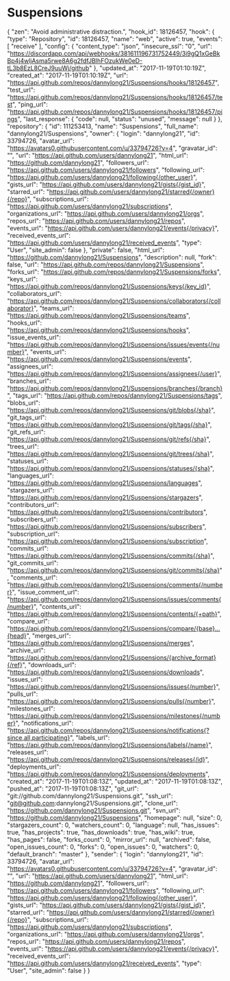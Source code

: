 # Suspensions
{
  "zen": "Avoid administrative distraction.",
  "hook_id": 18126457,
  "hook": {
    "type": "Repository",
    "id": 18126457,
    "name": "web",
    "active": true,
    "events": [
      "receive"
    ],
    "config": {
      "content_type": "json",
      "insecure_ssl": "0",
      "url": "https://discordapp.com/api/webhooks/381611196731752449/3i9gQ1xGeBkBp4j4wljAsma5rwe8A6g2fdfJBIhFOzukWe0eD-tL3b8EzL8CreJ9uuWj/github"
    },
    "updated_at": "2017-11-19T01:10:19Z",
    "created_at": "2017-11-19T01:10:19Z",
    "url": "https://api.github.com/repos/dannylong21/Suspensions/hooks/18126457",
    "test_url": "https://api.github.com/repos/dannylong21/Suspensions/hooks/18126457/test",
    "ping_url": "https://api.github.com/repos/dannylong21/Suspensions/hooks/18126457/pings",
    "last_response": {
      "code": null,
      "status": "unused",
      "message": null
    }
  },
  "repository": {
    "id": 111253413,
    "name": "Suspensions",
    "full_name": "dannylong21/Suspensions",
    "owner": {
      "login": "dannylong21",
      "id": 33794726,
      "avatar_url": "https://avatars0.githubusercontent.com/u/33794726?v=4",
      "gravatar_id": "",
      "url": "https://api.github.com/users/dannylong21",
      "html_url": "https://github.com/dannylong21",
      "followers_url": "https://api.github.com/users/dannylong21/followers",
      "following_url": "https://api.github.com/users/dannylong21/following{/other_user}",
      "gists_url": "https://api.github.com/users/dannylong21/gists{/gist_id}",
      "starred_url": "https://api.github.com/users/dannylong21/starred{/owner}{/repo}",
      "subscriptions_url": "https://api.github.com/users/dannylong21/subscriptions",
      "organizations_url": "https://api.github.com/users/dannylong21/orgs",
      "repos_url": "https://api.github.com/users/dannylong21/repos",
      "events_url": "https://api.github.com/users/dannylong21/events{/privacy}",
      "received_events_url": "https://api.github.com/users/dannylong21/received_events",
      "type": "User",
      "site_admin": false
    },
    "private": false,
    "html_url": "https://github.com/dannylong21/Suspensions",
    "description": null,
    "fork": false,
    "url": "https://api.github.com/repos/dannylong21/Suspensions",
    "forks_url": "https://api.github.com/repos/dannylong21/Suspensions/forks",
    "keys_url": "https://api.github.com/repos/dannylong21/Suspensions/keys{/key_id}",
    "collaborators_url": "https://api.github.com/repos/dannylong21/Suspensions/collaborators{/collaborator}",
    "teams_url": "https://api.github.com/repos/dannylong21/Suspensions/teams",
    "hooks_url": "https://api.github.com/repos/dannylong21/Suspensions/hooks",
    "issue_events_url": "https://api.github.com/repos/dannylong21/Suspensions/issues/events{/number}",
    "events_url": "https://api.github.com/repos/dannylong21/Suspensions/events",
    "assignees_url": "https://api.github.com/repos/dannylong21/Suspensions/assignees{/user}",
    "branches_url": "https://api.github.com/repos/dannylong21/Suspensions/branches{/branch}",
    "tags_url": "https://api.github.com/repos/dannylong21/Suspensions/tags",
    "blobs_url": "https://api.github.com/repos/dannylong21/Suspensions/git/blobs{/sha}",
    "git_tags_url": "https://api.github.com/repos/dannylong21/Suspensions/git/tags{/sha}",
    "git_refs_url": "https://api.github.com/repos/dannylong21/Suspensions/git/refs{/sha}",
    "trees_url": "https://api.github.com/repos/dannylong21/Suspensions/git/trees{/sha}",
    "statuses_url": "https://api.github.com/repos/dannylong21/Suspensions/statuses/{sha}",
    "languages_url": "https://api.github.com/repos/dannylong21/Suspensions/languages",
    "stargazers_url": "https://api.github.com/repos/dannylong21/Suspensions/stargazers",
    "contributors_url": "https://api.github.com/repos/dannylong21/Suspensions/contributors",
    "subscribers_url": "https://api.github.com/repos/dannylong21/Suspensions/subscribers",
    "subscription_url": "https://api.github.com/repos/dannylong21/Suspensions/subscription",
    "commits_url": "https://api.github.com/repos/dannylong21/Suspensions/commits{/sha}",
    "git_commits_url": "https://api.github.com/repos/dannylong21/Suspensions/git/commits{/sha}",
    "comments_url": "https://api.github.com/repos/dannylong21/Suspensions/comments{/number}",
    "issue_comment_url": "https://api.github.com/repos/dannylong21/Suspensions/issues/comments{/number}",
    "contents_url": "https://api.github.com/repos/dannylong21/Suspensions/contents/{+path}",
    "compare_url": "https://api.github.com/repos/dannylong21/Suspensions/compare/{base}...{head}",
    "merges_url": "https://api.github.com/repos/dannylong21/Suspensions/merges",
    "archive_url": "https://api.github.com/repos/dannylong21/Suspensions/{archive_format}{/ref}",
    "downloads_url": "https://api.github.com/repos/dannylong21/Suspensions/downloads",
    "issues_url": "https://api.github.com/repos/dannylong21/Suspensions/issues{/number}",
    "pulls_url": "https://api.github.com/repos/dannylong21/Suspensions/pulls{/number}",
    "milestones_url": "https://api.github.com/repos/dannylong21/Suspensions/milestones{/number}",
    "notifications_url": "https://api.github.com/repos/dannylong21/Suspensions/notifications{?since,all,participating}",
    "labels_url": "https://api.github.com/repos/dannylong21/Suspensions/labels{/name}",
    "releases_url": "https://api.github.com/repos/dannylong21/Suspensions/releases{/id}",
    "deployments_url": "https://api.github.com/repos/dannylong21/Suspensions/deployments",
    "created_at": "2017-11-19T01:08:13Z",
    "updated_at": "2017-11-19T01:08:13Z",
    "pushed_at": "2017-11-19T01:08:13Z",
    "git_url": "git://github.com/dannylong21/Suspensions.git",
    "ssh_url": "git@github.com:dannylong21/Suspensions.git",
    "clone_url": "https://github.com/dannylong21/Suspensions.git",
    "svn_url": "https://github.com/dannylong21/Suspensions",
    "homepage": null,
    "size": 0,
    "stargazers_count": 0,
    "watchers_count": 0,
    "language": null,
    "has_issues": true,
    "has_projects": true,
    "has_downloads": true,
    "has_wiki": true,
    "has_pages": false,
    "forks_count": 0,
    "mirror_url": null,
    "archived": false,
    "open_issues_count": 0,
    "forks": 0,
    "open_issues": 0,
    "watchers": 0,
    "default_branch": "master"
  },
  "sender": {
    "login": "dannylong21",
    "id": 33794726,
    "avatar_url": "https://avatars0.githubusercontent.com/u/33794726?v=4",
    "gravatar_id": "",
    "url": "https://api.github.com/users/dannylong21",
    "html_url": "https://github.com/dannylong21",
    "followers_url": "https://api.github.com/users/dannylong21/followers",
    "following_url": "https://api.github.com/users/dannylong21/following{/other_user}",
    "gists_url": "https://api.github.com/users/dannylong21/gists{/gist_id}",
    "starred_url": "https://api.github.com/users/dannylong21/starred{/owner}{/repo}",
    "subscriptions_url": "https://api.github.com/users/dannylong21/subscriptions",
    "organizations_url": "https://api.github.com/users/dannylong21/orgs",
    "repos_url": "https://api.github.com/users/dannylong21/repos",
    "events_url": "https://api.github.com/users/dannylong21/events{/privacy}",
    "received_events_url": "https://api.github.com/users/dannylong21/received_events",
    "type": "User",
    "site_admin": false
  }
}
